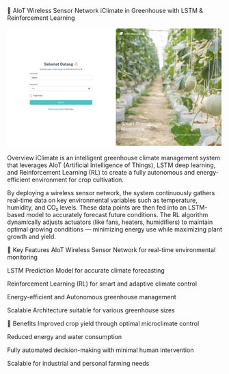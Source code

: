 🌱 AIoT Wireless Sensor Network iClimate in Greenhouse with LSTM & Reinforcement Learning

![iClimate System](./scrnli_XqwpnePikJp5vr.png)

Overview
iClimate is an intelligent greenhouse climate management system that leverages AIoT (Artificial Intelligence of Things), LSTM deep learning, and Reinforcement Learning (RL) to create a fully autonomous and energy-efficient environment for crop cultivation.

By deploying a wireless sensor network, the system continuously gathers real-time data on key environmental variables such as temperature, humidity, and CO₂ levels. These data points are then fed into an LSTM-based model to accurately forecast future conditions. The RL algorithm dynamically adjusts actuators (like fans, heaters, humidifiers) to maintain optimal growing conditions — minimizing energy use while maximizing plant growth and yield.

🔧 Key Features
AIoT Wireless Sensor Network for real-time environmental monitoring

LSTM Prediction Model for accurate climate forecasting

Reinforcement Learning (RL) for smart and adaptive climate control

Energy-efficient and Autonomous greenhouse management

Scalable Architecture suitable for various greenhouse sizes

🌿 Benefits
Improved crop yield through optimal microclimate control

Reduced energy and water consumption

Fully automated decision-making with minimal human intervention

Scalable for industrial and personal farming needs

